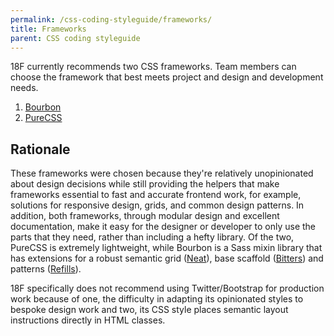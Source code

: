 ```yaml
---
permalink: /css-coding-styleguide/frameworks/
title: Frameworks
parent: CSS coding styleguide
---
```


18F currently recommends two CSS frameworks. Team members can choose the framework that best meets project and design and development needs.

1. [Bourbon](http://bourbon.io/)
2. [PureCSS](http://purecss.io/)

## Rationale
These frameworks were chosen because they're relatively unopinionated about design decisions while still providing the helpers that make frameworks essential to fast and accurate frontend work, for example, solutions for responsive design, grids, and common design patterns. In addition, both frameworks, through modular design and excellent documentation, make it easy for the designer or developer to only use the parts that they need, rather than including a hefty library. Of the two, PureCSS is extremely lightweight, while Bourbon is a Sass mixin library that has extensions for a robust semantic grid ([Neat](http://neat.bourbon.io/)), base scaffold ([Bitters](http://bitters.bourbon.io/)) and patterns ([Refills](http://refills.bourbon.io/)).

18F specifically does not recommend using Twitter/Bootstrap for production work because of one, the difficulty in adapting its opinionated styles to bespoke design work and two, its CSS style places semantic layout instructions directly in HTML classes.
